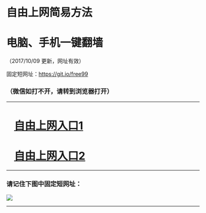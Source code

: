 ﻿# 自由上网简易方法

# 电脑、手机一键翻墙

（2017/10/09 更新，网址有效）

固定短网址：https://git.io/free99

### （微信如打不开，请转到浏览器打开）


***





# &nbsp;&nbsp; <a href="http://ft441923069.fwq-tz-1001.info/fwqtz01.html?t=100900114220 " target="_blank">自由上网入口1</a>
# &nbsp;&nbsp; <a href="http://ft273015535.fwq-tz-1002.info/fwqtz02.html?t=100900112901 " target="_blank">自由上网入口2</a>
***

### 请记住下图中固定短网址：

<img src="https://s3-us-west-2.amazonaws.com/fwq-1001/yjfq-20170905okok.png" /> 


***

